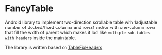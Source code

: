 # FancyTable
Android library to implement two-direction scrollable table with 1adjustable number of docked/fixed columns and rows1 and/or with one-column rows that fill the width of parent which makes it lool like `multiple sub-tables with headers` inside the main table.

The library is written based on [TableFixHeaders](https://github.com/InQBarna/TableFixHeaders)
